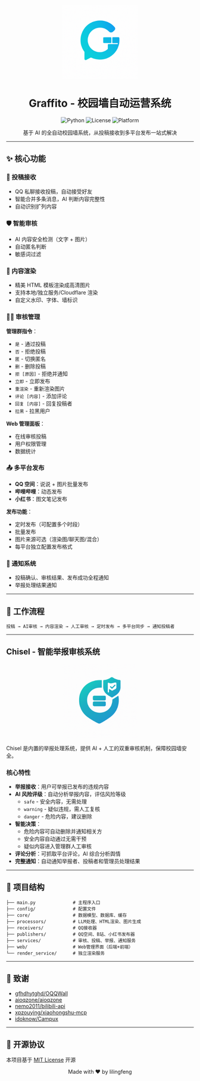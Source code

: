 <div align="center">
  <img src="logo.png" alt="Graffito Logo" width="200" height="200">
  
  # Graffito - 校园墙自动运营系统
  
  ![Python](https://img.shields.io/badge/Python-3.8%2B-blue?style=flat-square&logo=python&logoColor=white)
  ![License](https://img.shields.io/badge/License-MIT-green?style=flat-square)
  ![Platform](https://img.shields.io/badge/Platform-Windows%20%7C%20Linux-lightgrey?style=flat-square)
  
  基于 AI 的全自动校园墙系统，从投稿接收到多平台发布一站式解决
  
</div>

---

## ✨ 核心功能

### 📱 投稿接收
- QQ 私聊接收投稿，自动接受好友
- 智能合并多条消息，AI 判断内容完整性
- 自动识别扩列内容

### 🛡️ 智能审核
- AI 内容安全检测（文字 + 图片）
- 自动匿名判断
- 敏感词过滤

### 🎨 内容渲染
- 精美 HTML 模板渲染成高清图片
- 支持本地/独立服务/Cloudflare 渲染
- 自定义水印、字体、墙标识

### 👨‍💼 审核管理

**管理群指令**：
- `是` - 通过投稿
- `否` - 拒绝投稿
- `匿` - 切换匿名
- `删` - 删除投稿
- `拒 [原因]` - 拒绝并通知
- `立即` - 立即发布
- `重渲染` - 重新渲染图片
- `评论 [内容]` - 添加评论
- `回复 [内容]` - 回复投稿者
- `拉黑` - 拉黑用户

**Web 管理面板**：
- 在线审核投稿
- 用户权限管理
- 数据统计

### 📤 多平台发布
- **QQ 空间**：说说 + 图片批量发布
- **哔哩哔哩**：动态发布
- **小红书**：图文笔记发布

**发布功能**：
- 定时发布（可配置多个时段）
- 批量发布
- 图片来源可选（渲染图/聊天图/混合）
- 每平台独立配置发布格式

### 🔔 通知系统
- 投稿确认、审核结果、发布成功全程通知
- 举报处理结果通知

---

## 🚀 工作流程

```
投稿 → AI审核 → 内容渲染 → 人工审核 → 定时发布 → 多平台同步 → 通知投稿者
```

---

## Chisel - 智能举报审核系统

<div align="center">
  <img src="chisel.png" alt="Graffito Logo" width="200" height="200">
</div>

Chisel 是内置的举报处理系统，提供 AI + 人工的双重审核机制，保障校园墙安全。

### 核心特性
- **举报接收**：用户可举报已发布的违规内容
- **AI 风险评级**：自动分析举报内容，评估风险等级
  - `safe` - 安全内容，无需处理
  - `warning` - 疑似违规，需人工复核
  - `danger` - 危险内容，建议删除
- **智能决策**：
  - 危险内容可自动删除并通知相关方
  - 安全内容自动通过无需干预
  - 疑似内容进入管理群人工审核
- **评论分析**：可抓取平台评论，AI 综合分析舆情
- **完整通知**：自动通知举报者、投稿者和管理员处理结果

---

## 📁 项目结构

```
├── main.py              # 主程序入口
├── config/              # 配置文件
├── core/                # 数据模型、数据库、缓存
├── processors/          # LLM处理、HTML渲染、图片生成
├── receivers/           # QQ接收器
├── publishers/          # QQ空间、B站、小红书发布器
├── services/            # 审核、投稿、举报、通知服务
├── web/                 # Web管理界面（后端+前端）
└── render_service/      # 独立渲染服务
```

---

## 🙏 致谢

- [gfhdhytghd/OQQWall](https://github.com/gfhdhytghd/OQQWall/)
- [aioqzone/aioqzone](https://github.com/aioqzone/aioqzone/)
- [nemo2011/bilibili-api](https://github.com/nemo2011/bilibili-api)
- [xpzouying/xiaohongshu-mcp](https://github.com/xpzouying/xiaohongshu-mcp)
- [idoknow/Campux](https://github.com/idoknow/Campux)

---

## 📄 开源协议

本项目基于 [MIT License](LICENSE) 开源

<div align="center">
Made with ❤️ by lilingfeng
</div>
